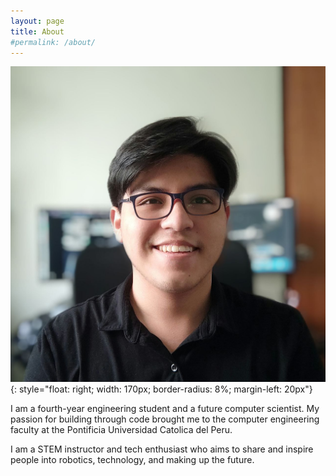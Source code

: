 ```yaml
---
layout: page
title: About
#permalink: /about/
---
```


![ProfilePic](assets/profile_pic.jpg){: style="float: right; width: 170px; border-radius: 8%; margin-left: 20px"}


I am a fourth-year engineering student and a future computer scientist. My passion for building through code brought me to the computer engineering faculty at the Pontificia Universidad Catolica del Peru. 

I am a STEM instructor and tech enthusiast who aims to share and inspire people into robotics, technology, and making up the future.
